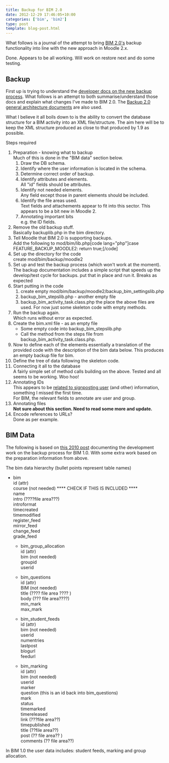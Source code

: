```yaml
---
title: Backup for BIM 2.0
date: 2012-12-29 17:46:05+10:00
categories: ['bim', 'bim2']
type: post
template: blog-post.html
---
```

What follows is a journal of the attempt to bring [BIM 2.0's](/blog2/research/bam-blog-aggregation-management/) backup functionality into line with the new approach in Moodle 2.x.

Done. Appears to be all working. Will work on restore next and do some testing.

## Backup

First up is trying to understand the [developer docs on the new backup process](http://docs.moodle.org/dev/Backup_2.0_for_developers). What follows is an attempt to both summarise/understand those docs and explain what changes I've made to BIM 2.0. The [Backup 2.0 general architecture documents](http://docs.moodle.org/dev/Backup_2.0_general_architecture) are also used.

What I believe it all boils down to is the ability to convert the database structure for a BIM activity into an XML file/structure. The aim here will be to keep the XML structure produced as close to that produced by 1.9 as possible.

Steps required

1. Preparation - knowing what to backup  
    Much of this is done in the "BIM data" section below.
    1. Draw the DB schema.
    2. Identify where the user information is located in the schema.
    3. Determine correct order of backup.
    4. Identify attributes and elements.  
        All "id" fields should be attributes.
    5. Identify not needed elements.  
        Any field except those in parent elements should be included.
    6. Identify the file areas used.  
        Text fields and attachements appear to fit into this sector. This appears to be a bit new in Moodle 2.
    7. Annotating important bits  
        e.g. the ID fields.
2. Remove the old backup stuff.  
    Basically backuplib.php in the bim directory.
3. Tell Moodle that BIM 2.0 is supporting backups.  
    Add the following to mod/bim/lib.php\[code lang="php"\]case FEATURE\_BACKUP\_MOODLE2: return true;\[/code\]
4. Set up the directory for the code  
    create mod/bim/backup/moodle2
5. Set up and test the backup process (which won't work at the moment).  
    The backup documentation includes a simple script that speeds up the develop/test cycle for backups. put that in place and run it. Breaks as expected
6. Start putting in the code
    1. create empty mod/bim/backup/moodle2/backup\_bim\_settingslib.php
    2. backup\_bim\_stepslib.php - another empty file
    3. backup\_bim\_activity\_task.class.php the place the above files are used. For now just some skeleton code with empty methods.
7. Run the backup again.  
    Which runs without error as expected.
8. Create the bim.xml file - as an empty file
    - Some empty code into backup\_bim\_stepslib.php
    - Call the method from the steps file from backup\_bim\_activity\_task.class.php.
9. Now to define each of the elements essentially a translation of the provided code with the description of the bim data below. This produces an empty backup file for bim.
10. Define the tree of data following the skeleton code.
11. Connecting it all to the database  
    A fairly simple set of method calls building on the above. Tested and all seems to be working. Woo hoo!
12. Annotating IDs  
    This appears to be [related to signposting user](http://docs.moodle.org/dev/Backup_2.0_for_developers#annotate_is_important) (and other) information, something I missed the first time.  
    For BIM, the relevant fields to annotate are user and group.
13. Annotating files  
    **Not sure about this section. Need to read some more and update.**
14. Encode references to URLs?  
    Done as per example.

## BIM Data

The following is based on [this 2010 post](/blog2/2010/02/07/bim-backup-and-restore/) documenting the development work on the backup process for BIM 1.0. With some extra work based on the preparation information from above.

The bim data hierarchy (bullet points represent table names)

- bim  
    id (attr)  
    course (not needed) \*\*\*\* CHECK IF THIS IS INCLUDED \*\*\*\*  
    name  
    intro (????file area???)  
    introformat  
    timecreated  
    timemodified  
    register\_feed  
    mirror\_feed  
    change\_feed  
    grade\_feed  
    - bim\_group\_allocation  
        id (attr)  
        bim (not needed)  
        groupid  
        userid  
        
    - bim\_questions  
        id (attr)  
        BIM (not needed)  
        title (???? file area ???? )  
        body (??? file area????)  
        min\_mark  
        max\_mark
    - bim\_student\_feeds  
        id (attr)  
        bim (not needed)  
        userid  
        numentries  
        lastpost  
        blogurl  
        feedurl  
        
    - bim\_marking  
        id (attr)  
        bim (not needed)  
        userid  
        marker  
        question (this is an id back into bim\_questions)  
        mark  
        status  
        timemarked  
        timereleased  
        link (???file area??)  
        timepublished  
        title (??file area??)  
        post (?? file area?? )  
        comments (?? file area??)

In BIM 1.0 the user data includes: student feeds, marking and group allocation.